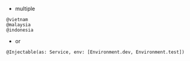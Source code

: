 - multiple
```
@vietnam
@malaysia
@indonesia
```
- or
```
@Injectable(as: Service, env: [Environment.dev, Environment.test])
```
